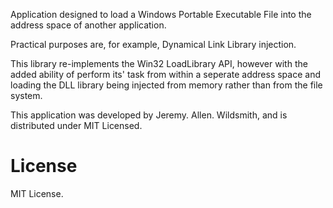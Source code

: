 Application designed to load a Windows Portable Executable File into the address space of another application. 

Practical purposes are, for example, Dynamical Link Library injection.

This library re-implements the Win32 LoadLibrary API, however with the added ability of perform its' task from within a seperate address space and loading the DLL library being injected from memory rather than from the file system.

This application was developed by Jeremy. Allen. Wildsmith, and is distributed under MIT Licensed.

# License
MIT License.
